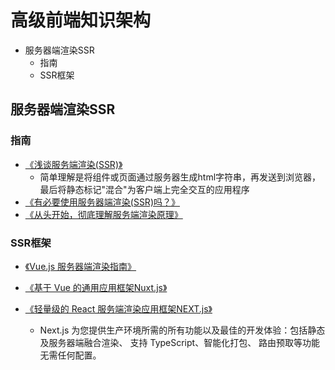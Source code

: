 # 高级前端知识架构
* 服务器端渲染SSR
    * 指南
    * SSR框架

## 服务器端渲染SSR
### 指南
* [《浅谈服务端渲染(SSR)》](https://www.jianshu.com/p/10b6074d772c)
    * 简单理解是将组件或页面通过服务器生成html字符串，再发送到浏览器，最后将静态标记"混合"为客户端上完全交互的应用程序    
* [《有必要使用服务器端渲染(SSR)吗？》](https://www.zhihu.com/question/308792091?sort=created)
* [《从头开始，彻底理解服务端渲染原理》](https://blog.csdn.net/qq_29438877/article/details/98477160)
 
### SSR框架
* [《Vue.js 服务器端渲染指南》](https://ssr.vuejs.org/zh/)   

* [《基于 Vue 的通用应用框架Nuxt.js》](https://www.nuxtjs.cn/guide)

* [《轻量级的 React 服务端渲染应用框架NEXT.js》](https://www.nextjs.cn/)
    * Next.js 为您提供生产环境所需的所有功能以及最佳的开发体验：包括静态及服务器端融合渲染、 支持 TypeScript、智能化打包、 路由预取等功能 无需任何配置。
